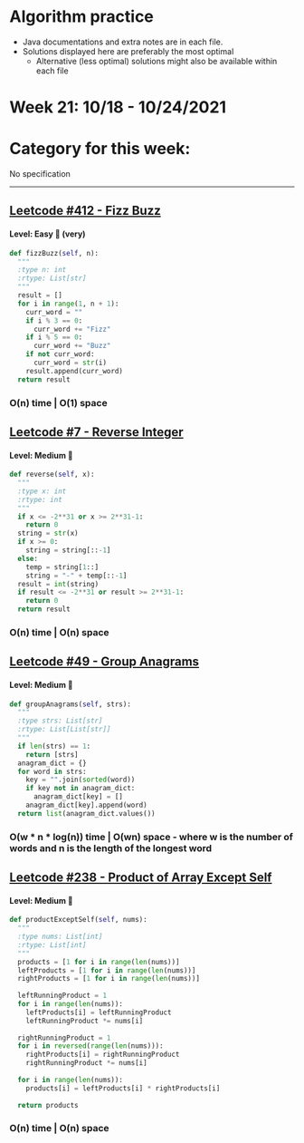 # Algorithm practice

* Java documentations and extra notes are in each file.
* Solutions displayed here are preferably the most optimal
  * Alternative (less optimal) solutions might also be available within each 
  file

# Week 21: 10/18 - 10/24/2021

# Category for this week:
No specification

---

## [Leetcode #412 - Fizz Buzz](https://leetcode.com/problems/fizz-buzz/)

#### Level: Easy 📗 (very)

```python
def fizzBuzz(self, n):
  """
  :type n: int
  :rtype: List[str]
  """
  result = []
  for i in range(1, n + 1):
    curr_word = ""
    if i % 3 == 0:
      curr_word += "Fizz"
    if i % 5 == 0:
      curr_word += "Buzz"
    if not curr_word:
      curr_word = str(i)
    result.append(curr_word)
  return result
```

###  O(n) time | O(1) space

## [Leetcode #7 - Reverse Integer](https://leetcode.com/problems/reverse-integer/)

#### Level: Medium 📘

```python
def reverse(self, x):
  """
  :type x: int
  :rtype: int
  """
  if x <= -2**31 or x >= 2**31-1:
    return 0
  string = str(x)
  if x >= 0:
    string = string[::-1]
  else:
    temp = string[1::]
    string = "-" + temp[::-1]
  result = int(string)
  if result <= -2**31 or result >= 2**31-1:
    return 0
  return result
```

### O(n) time | O(n) space

## [Leetcode #49 - Group Anagrams](https://leetcode.com/problems/group-anagrams/)

#### Level: Medium 📘

```python
def groupAnagrams(self, strs):
  """
  :type strs: List[str]
  :rtype: List[List[str]]
  """
  if len(strs) == 1:
    return [strs]
  anagram_dict = {}
  for word in strs:
    key = "".join(sorted(word))
    if key not in anagram_dict:
      anagram_dict[key] = []
    anagram_dict[key].append(word)
  return list(anagram_dict.values())
```

### O(w * n * log(n)) time | O(wn) space - where w is the number of words and n is the length of the longest word

## [Leetcode #238 - Product of Array Except Self](https://leetcode.com/problems/product-of-array-except-self/)

#### Level: Medium 📘

```python
def productExceptSelf(self, nums):
  """
  :type nums: List[int]
  :rtype: List[int]
  """
  products = [1 for i in range(len(nums))]
  leftProducts = [1 for i in range(len(nums))]
  rightProducts = [1 for i in range(len(nums))]
  
  leftRunningProduct = 1
  for i in range(len(nums)):
    leftProducts[i] = leftRunningProduct
    leftRunningProduct *= nums[i]
  
  rightRunningProduct = 1
  for i in reversed(range(len(nums))):
    rightProducts[i] = rightRunningProduct
    rightRunningProduct *= nums[i]
      
  for i in range(len(nums)):
    products[i] = leftProducts[i] * rightProducts[i]
      
  return products
```

### O(n) time | O(n) space
